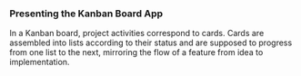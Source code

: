 ### Presenting the Kanban Board App
In a Kanban board, project activities correspond to cards.
Cards are assembled into lists according to their status and are supposed to progress from one list to the next,
 mirroring the flow of a feature from idea to implementation.
